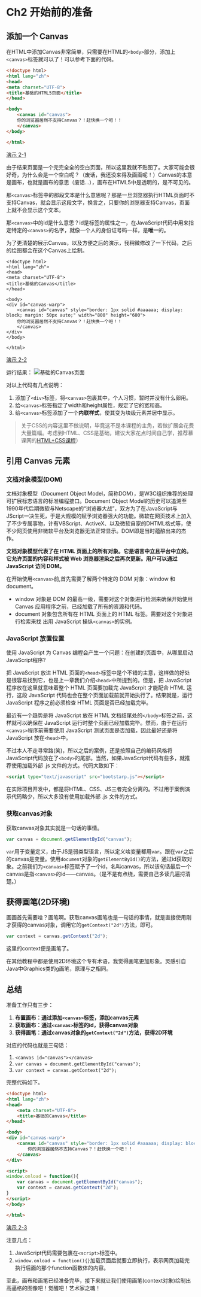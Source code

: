 # Ch2 开始前的准备

## 添加一个 Canvas

在HTML中添加Canvas非常简单，只需要在HTML的`<body>`部分，添加上`<canvas>`标签就可以了！可以参考下面的代码。

```HTML
<!doctype html>
<html lang="zh">
<head>
<meta charset="UTF-8">
<title>基础的HTML5页面</title> 
</head>

<body>
	<canvas id="canvas">
	你的浏览器居然不支持Canvas？！赶快换一个吧！！
	</canvas>
</body> 

</html>
```
[演示 2-1](http://airingursb.github.io/canvas/Canvas/2/2-1.html)

由于结果页面是一个完完全全的空白页面，所以这里我就不贴图了。大家可能会很好奇，为什么会是一个空白呢？（废话，我还没来得及画画呢！）Canvas的本意是画布，也就是画布的意思（废话...），画布在HTML5中是透明的，是不可见的。

那`<canvas>`标签中的那段文本是什么意思呢？那是一旦浏览器执行HTML页面时不支持Canvas，就会显示这段文字，换言之，只要你的浏览器支持Canvas，页面上就不会显示这个文本。

那`<canvas>`中的id是什么意思？id是标签的属性之一，在JavaScript代码中用来指定特定的`<canvas>`的名字，就像一个人的身份证号码一样，是**唯一**的。

为了更清楚的展示Canvas，以及方便之后的演示，我稍微修改了一下代码，之后的绘图都会在这个Canvas上绘制。

```
<!doctype html>
<html lang="zh">
<head>
<meta charset="UTF-8">
<title>基础的Canvas</title>
</head>

<body>
<div id="canvas-warp">
	<canvas id="canvas" style="border: 1px solid #aaaaaa; display: block; margin: 50px auto;" width="800" height="600">
	你的浏览器居然不支持Canvas？！赶快换一个吧！！
	</canvas>
</div>
</body> 

</html>
```
[演示 2-2](http://airingursb.github.io/canvas/Canvas/2/2-2.html)

运行结果：
![基础的Canvas页面](http://airing.ursb.me/edu2-1.png-html.jpg)

对以上代码有几点说明：

1. 添加了`<div>`标签，将`<canvas>`包裹其中，个人习惯，暂时并没有什么卵用。
2. 给`<canvas>`标签指定了width和height属性，规定了它的宽和高。
3. 给`<canvas>`标签添加了一个**内联样式**，使其变为块级元素并居中显示。

> 关于CSS的内容这里不做说明，毕竟这不是本课程的主角，若做扩展会花费大量篇幅。考虑到HTML、CSS是基础，建议大家花点时间自己学，推荐慕课网的[HTML+CSS课程](http://www.imooc.com/learn/9)）

## 引用 Canvas 元素

### 文档对象模型(DOM)

文档对象模型（Document Object Model，简称DOM），是W3C组织推荐的处理可扩展标志语言的标准编程接口。Document Object Model的历史可以追溯至1990年代后期微软与Netscape的“浏览器大战”，双方为了在JavaScript与JScript一决生死，于是大规模的赋予浏览器强大的功能。微软在网页技术上加入了不少专属事物，计有VBScript、ActiveX、以及微软自家的DHTML格式等，使不少网页使用非微软平台及浏览器无法正常显示。DOM即是当时蕴酿出来的杰作。

**文档对象模型代表了在 HTML 页面上的所有对象。它是语言中立且平台中立的。它允许页面的内容和样式被 Web 浏览器渲染之后再次更新。用户可以通过 JavaScript 访问 DOM。**

在开始使用`<canvas>`前,首先需要了解两个特定的 DOM 对象：window 和 document。

* window 对象是 DOM 的最高一级，需要对这个对象进行检测来确保开始使用 Canvas 应用程序之前，已经加载了所有的资源和代码。
* document 对象包含所有在 HTML 页面上的 HTML 标签。需要对这个对象进行检索来找 出用 JavaScript 操纵`<canvas>`的实例。

### JavaScript 放置位置
使用 JavaScript 为 Canvas 编程会产生一个问题：在创建的页面中，从哪里启动 JavaScript程序?

把 JavaScript 放进 HTML 页面的`<head>`标签中是个不错的主意，这样做的好处是很容易找到它，也是上一章我们介绍`<head>`中所提到的。但是，把 JavaScript 程序放在这里就意味着整个 HTML 页面要加载完 JavaScrpit 才能配合 HTML 运行，这段 JavaScript 代码也会在整个页面加载前就开始执行了。结果就是，运行 JavaScript 程序之前必须检查 HTML 页面是否已经加载完毕。

最近有一个趋势是将 JavaScript 放在 HTML 文档结尾处的`</body>`标签之前，这样就可以确保在 JavaScript 运行时整个页面已经加载完毕。然而，由于在运行`<canvas>`程序前需要使用 JavaScript 测试页面是否加载，因此最好还是将 JavaScript 放在`<head>`中。

不过本人不走寻常路(笑)，所以之后的案例，还是按照自己的编码风格将JavaScript代码放在了`<body>`的尾部。当然，如果JavaScript代码有些多，就推荐使用加载外部 .js 文件的方式。代码大致如下：
```HTML
<script type="text/javascript" src="bootstarp.js"></script>
```

在实际项目开发中，都是将HTML、CSS、JS三者完全分离的。不过用于案例演示代码略少，所以大多没有使用加载外部 .js 文件的方式。

### 获取canvas对象

获取canvas对象其实就是一句话的事情。
```JavaScript
var canvas = document.getElementById("canvas");
```
`var`用于变量定义，由于JS是弱类型语言，所以定义啥变量都用`var`。跟在`var`之后的canvas是变量。使用`document`对象的`getElementById()`的方法，通过id获取对象。之前我们为`<canvas>`标签赋予了一个id，名叫canvas，所以该句话最后一个canvas是指`<canvas>`的id——canvas。（是不是有点绕，需要自己多读几遍捋清楚。）

## 获得画笔(2D环境)

画画首先需要啥？画笔啊。获取canvas画笔也是一句话的事情，就是直接使用刚才获得的canvas对象，调用它的`getContext("2d")`方法，即可。
```JavaScript
var context = canvas.getContext("2d");
```
这里的context便是画笔了。

在其他教程中都是使用2D环境这个专有术语，我觉得画笔更加形象。灵感引自Java中Graphics类的g画笔，原理与之相同。

## 总结
准备工作只有三步：

1. **布置画布：通过添加`<canvas>`标签，添加canvas元素**
2. **获取画布：通过`<canvas>`标签的id，获得canvas对象**
3. **获得画笔：通过canvas对象的`getContext("2d")`方法，获得2D环境**

对应的代码也就是三句话：

1. `<canvas id="canvas"></canvas>`
2. `var canvas = document.getElementById("canvas");`
3. `var context = canvas.getContext("2d");`


完整代码如下。
```HTML
<!doctype html>
<html lang="zh">
<head>
    <meta charset="UTF-8">
    <title>基础的Canvas</title>
</head>

<body>
<div id="canvas-warp">
    <canvas id="canvas" style="border: 1px solid #aaaaaa; display: block; margin: 50px auto;" width="800" height="600">
        你的浏览器居然不支持Canvas？！赶快换一个吧！！
    </canvas>
</div>

<script>
window.onload = function(){
    var canvas = document.getElementById("canvas");
    var context = canvas.getContext("2d");
}
</script>
</body>

</html>
```

[演示 2-3](http://airingursb.github.io/canvas/Canvas/2/2-3.html)

注意几点：

1. JavaScript代码需要包裹在`<script>`标签中。
2. `window.onload = function(){}`加载页面后就要立即执行，表示网页加载完执行后面的那个function函数体的内容。

至此，画布和画笔已经准备完毕，接下来就让我们使用画笔(context对象)绘制出高逼格的图像吧！觉醒吧！艺术家之魂！
